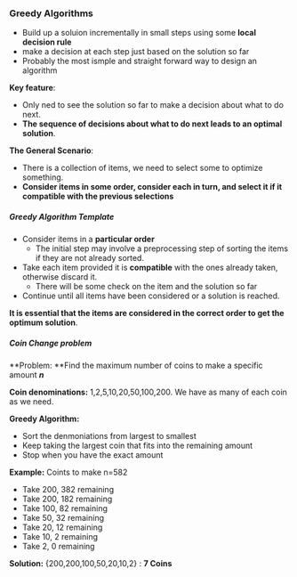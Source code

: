 ### Greedy Algorithms

- Build up a soluion incrementally in small steps using some **local decision rule**
- make a decision at each step just based on the solution so far
- Probably the most ismple and straight forward way to design an algorithm

**Key feature**:

- Only ned to see the solution so far to make a decision about what to do next.
- **The sequence of decisions about what to do next leads to an optimal solution**.

**The General Scenario**:

- There is a collection of items, we need to select some to optimize something.
- **Consider items in some order, consider each in turn, and select it if it compatible with the previous selections**



##### **Greedy Algorithm Template**

- Consider items in a **particular order**
  - The initial step may involve a preprocessing step of sorting the items if they are not already sorted.
- Take each item provided it is **compatible** with the ones already taken, otherwise discard it.
  - There will be some check on the item and the solution so far
- Continue until all items have been considered or a solution is reached.

**It is essential that the items are considered in the correct order to get the optimum solution**.



##### **Coin Change problem**

**Problem: **Find the maximum number of coins to make a specific amount ***n***

**Coin denominations:** 1,2,5,10,20,50,100,200. 	We have as many of each coin as we need.

**Greedy Algorithm:**

- Sort the denmoniations from largest to smallest
- Keep taking the largest coin that fits into the remaining amount
- Stop when you have the exact amount

**Example:** Coints to make n=582

- Take 200, 382 remaining
- Take 200, 182 remaining
- Take 100, 82 remaining
- Take 50, 32 remaining
- Take 20, 12 remaining
- Take 10, 2 remaining
- Take 2, 0 remaining

**Solution:** {200,200,100,50,20,10,2} : **7 Coins**



